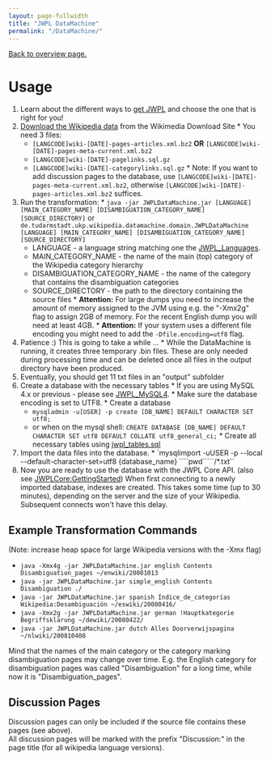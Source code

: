 ```yaml
---
layout: page-fullwidth
title: "JWPL DataMachine"
permalink: "/DataMachine/"
---
```


[Back to overview page.](/documentation/)

# Usage

  1. Learn about the different ways to [get JWPL](/HowToGetJWPL) and choose the one that is right for you!
  1. [Download the Wikipedia data](/HowToGetWikipediaDumps) from the Wikimedia Download Site
    * You need 3 files:
      * `[LANGCODE]wiki-[DATE]-pages-articles.xml.bz2` **OR** `[LANGCODE]wiki-[DATE]-pages-meta-current.xml.bz2`
      * `[LANGCODE]wiki-[DATE]-pagelinks.sql.gz`
      * `[LANGCODE]wiki-[DATE]-categorylinks.sql.gz`
    * Note: If you want to add discussion pages to the database, use `[LANGCODE]wiki-[DATE]-pages-meta-current.xml.bz2`, otherwise `[LANGCODE]wiki-[DATE]-pages-articles.xml.bz2` suffices.
  1. Run the transformation:
    * `java -jar JWPLDataMachine.jar [LANGUAGE] [MAIN_CATEGORY_NAME] [DISAMBIGUATION_CATEGORY_NAME] [SOURCE_DIRECTORY]` or `de.tudarmstadt.ukp.wikipedia.datamachine.domain.JWPLDataMachine [LANGUAGE] [MAIN_CATEGORY_NAME] [DISAMBIGUATION_CATEGORY_NAME] [SOURCE_DIRECTORY]`
      * LANGUAGE - a language string matching one the [JWPL\_Languages](/JWPL_Languages).
      * MAIN\_CATEGORY\_NAME - the name of the main (top) category of the Wikipedia category hierarchy
      * DISAMBIGUATION\_CATEGORY\_NAME - the name of the category that contains the disambiguation categories
      * SOURCE\_DIRECTORY - the path to the directory containing the source files
    * **Attention:** For large dumps you need to increase the amount of memory assigned to the JVM using e.g. the "-Xmx2g" flag to assign 2GB of memory. For the recent English dump you will need at least 4GB.
    * **Attention:** If your system uses a different file encoding you might need to add the `-Dfile.encoding=utf8` flag.
  1. Patience :) This is going to take a while ...
    * While the DataMachine is running, it creates three temporary .bin files. These are only needed during processing time and can be deleted once all files in the output directory have been produced.
  1. Eventually, you should get 11 txt files in an "output" subfolder
  1. Create a database with the necessary tables
    * If you are using MySQL 4.x or previous - please see [JWPL\_MySQL4](/JWPL_MySQL4).
    * Make sure the database encoding is set to UTF8.
    * Create a database
      * `mysqladmin -u[USER] -p create [DB_NAME] DEFAULT CHARACTER SET utf8;`
      * or when on the mysql shell: `CREATE DATABASE [DB_NAME] DEFAULT CHARACTER SET utf8 DEFAULT COLLATE utf8_general_ci;`
    * Create all necessary tables using [jwpl\_tables.sql](https://github.com/dkpro/dkpro-jwpl/blob/master/de.tudarmstadt.ukp.wikipedia.wikimachine/jwpl_tables.sql)
  1. Import the data files into the database.
    * `mysqlimport -uUSER -p --local --default-character-set=utf8 {database_name} ````pwd`````/*.txt``
  1. Now you are ready to use the database with the JWPL Core API. (also see [JWPLCore:GettingStarted](/JWPLCore_GettingStarted)) When first connecting to a newly imported database, indexes are created. This takes some time (up to 30 minutes), depending on the server and the size of your Wikipedia. Subsequent connects won't have this delay.

## Example Transformation Commands
(Note: increase heap space for large Wikipedia versions with the -Xmx flag)

  * `java -Xmx4g -jar JWPLDataMachine.jar english Contents Disambiguation_pages ~/enwiki/20081013`
  * `java -jar JWPLDataMachine.jar simple_english Contents Disambiguation ./`
  * `java -jar JWPLDataMachine.jar spanish Índice_de_categorías Wikipedia:Desambiguación ~/eswiki/20080416/`
  * `java -Xmx2g -jar JWPLDataMachine.jar german !Hauptkategorie Begriffsklärung ~/dewiki/20080422/`
  * `java -jar JWPLDataMachine.jar dutch Alles Doorverwijspagina ~/nlwiki/200810408`

Mind that the names of the main category or the category marking disambiguation pages may change over time. E.g. the English category for disambiguation pages was called "Disambiguation" for a long time, while now it is "Disambiguation\_pages".

## Discussion Pages

Discussion pages can only be included if the source file contains these pages (see above).<br />
All discussion pages will be marked with the prefix "Discussion:" in the page title (for all wikipedia language versions).
